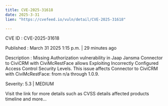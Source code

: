 ```yaml
---
title: CVE-2025-31618
date: 2025-3-31
lien: "https://cvefeed.io/vuln/detail/CVE-2025-31618"

---
```


CVE ID : CVE-2025-31618
 
Published :  March 31
2025
1:15 p.m. | 29 minutes ago
 
Description : Missing Authorization vulnerability in Jaap Jansma Connector to CiviCRM with CiviMcRestFace allows Exploiting Incorrectly Configured Access Control Security Levels. This issue affects Connector to CiviCRM with CiviMcRestFace: from n/a through 1.0.9.
 
Severity: 5.3 | MEDIUM
 
Visit the link for more details
such as CVSS details
affected products
timeline
and more...
